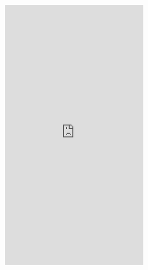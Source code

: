 <iframe  
 height=850 
 width=90% 
 src="http://htmlpreview.github.io/?https://github.com/eminentgu/Non-linear_Regression/blob/main/README.html"
 frameborder=0  
 allowfullscreen>
 </iframe>
